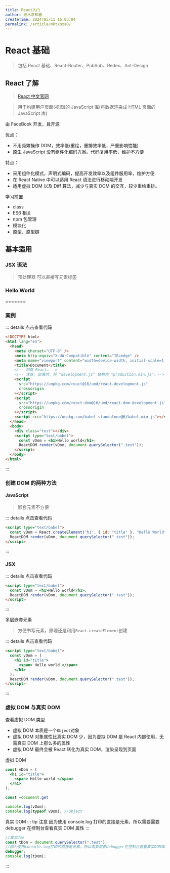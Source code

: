 ```yaml
---
title: React入门
author: 老木求知者
createTime: 2024/05/11 16:03:04
permalink: /article/mktknxa0/
---
```

# React 基础

> 包括 React 基础、React-Router、PubSub、Redex、Ant-Design

## React 了解

> [React 中文官网](https://react.docschina.org/)

> 用于构建用户页面(视图)的 JavaScript 库(将数据渲染成 HTML 页面的 JavaScript 库)

由 FaceBook 开发，且开源

优点：

- 不用频繁操作 DOM，效率低(重绘，重排效率低，严重影响性能)
- 原生 JavaScript 没有组件化编码方案。代码复用率低，维护不方便

特点：

- 采用组件化模式，声明式编码，提高开发效率以及组件服用率，维护方便
- 在 React Native 中可以适用 React 语法进行移动端开发
- 适用虚拟 DOM 以及 Diff 算法，减少与真实 DOM 的交互，较少重绘重排。

学习前置

- class
- ES6 相关
- npm 包管理
- 模块化
- 原型、原型链

## 基本适用

### JSX 语法

> 预处理器 可以直接写元素标签

### Hello World

=======

### 案例

::: details 点击查看代码

```html
<!DOCTYPE html>
<html lang="en">
  <head>
    <meta charset="UTF-8" />
    <meta http-equiv="X-UA-Compatible" content="IE=edge" />
    <meta name="viewport" content="width=device-width, initial-scale=1.0" />
    <title>Document</title>
    <!-- 加载 React。-->
    <!-- 注意: 部署时，将 "development.js" 替换为 "production.min.js"。-->
    <script
      src="https://unpkg.com/react@16/umd/react.development.js"
      crossorigin
    ></script>
    <script
      src="https://unpkg.com/react-dom@16/umd/react-dom.development.js"
      crossorigin
    ></script>
    <script src="https://unpkg.com/babel-standalone@6/babel.min.js"></script>
  </head>
  <body>
    <div class="test"></div>
    <script type="text/babel">
      const vDom = <h1>Hello world</h1>;
      ReactDOM.render(vDom, document.querySelector(".test"));
    </script>
  </body>
</html>
```

:::

### 创建 DOM 的两种方法

#### JavaScript

> 嵌套元素不方便

::: details 点击查看代码

```html
<script type="text/babel">
  const vDom = React.createElement("h1", { id: "title" }, "Hello World");
  ReactDOM.render(vDom, document.querySelector(".test"));
</script>
```

:::

### JSX

::: details 点击查看代码

```html
<script type="text/babel">
  const vDom = <h1>Hello world</h1>;
  ReactDOM.render(vDom, document.querySelector(".test"));
</script>
```

:::

多层嵌套元素

> 方便书写元素，原理还是利用`React.createElement`创建

::: details 点击查看代码

```html
<script type="text/babel">
  const vDom = (
    <h1 id="title">
      <span> Helle world </span>
    </h1>
  );
  ReactDOM.render(vDom, document.querySelector(".test"));
</script>
```

:::

### 虚拟 DOM 与真实 DOM

查看虚拟 DOM 类型

- 虚拟 DOM 本质是一个`Object`对象
- 虚拟 DOM 对象属性比真实 DOM 少，因为虚拟 DOM 是 React 内部使用，无需真实 DOM 上那么多的属性
- 虚拟 DOM 最终会被 React 转化为真实 DOM，渲染呈现到页面

虚拟 DOM

```jsx
const vDom = (
  <h1 id="title">
    <span> Helle world </span>
  </h1>
);

const =document.get

console.log(vDom);
console.log(typeof vDom); //object

```

真实 DOM
::: tip 注意
因为使用 console.log 打印的直接是元素，所以需要需要 debugger 在控制台查看真实 DOM 属性
:::

```js
//真实dom
const tDom = document.querySelector(".test");
//因为使用console.log打印的直接是元素，所以需要需要debugger在控制台查看真实DOM属性
debugger;
console.log(tDom);
```

:::
